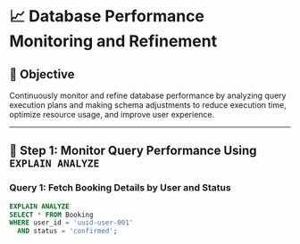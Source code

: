 # 📈 Database Performance Monitoring and Refinement

## 🎯 Objective

Continuously monitor and refine database performance by analyzing query execution plans and making schema adjustments to reduce execution time, optimize resource usage, and improve user experience.

---

## 🧪 Step 1: Monitor Query Performance Using `EXPLAIN ANALYZE`

### Query 1: Fetch Booking Details by User and Status

```sql
EXPLAIN ANALYZE
SELECT * FROM Booking
WHERE user_id = 'uuid-user-001'
  AND status = 'confirmed';
